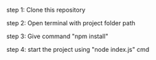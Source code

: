 step 1: Clone this repository

step 2: Open terminal with project folder path

step 3: Give command "npm install"

step 4: start the project using "node index.js" cmd
